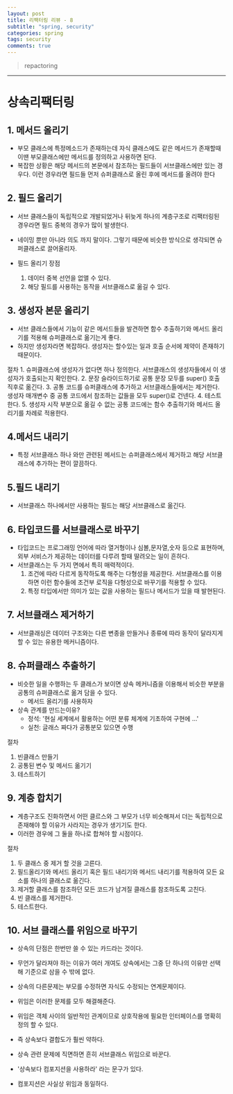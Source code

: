 ```yaml
---
layout: post
title: 리팩터링 리뷰 - 8
subtitle: "spring, security"
categories: spring
tags: security
comments: true
---
```

> repactoring

----
상속리팩터링
====

## 1. 메서드 올리기 

  - 부모 클래스에 특정메소드가 존재하는데 자식 클래스에도 같은 메서드가 존재할때 이땐 부모클래스에만 메서드를 정의하고 사용하면 된다.
  - 복잡한 상황은 해당 메서드의 본문에서 참조하는 필드들이 서브클래스에만 있는 경우다. 이런 경우라면 필드들 먼저 슈퍼클래스로 올린 후에 메서드를 올려야 한다


## 2. 필드 올리기 

  - 서브 클래스들이 독립적으로 개발되었거나 뒤늦게 하나의 계층구조로 리팩터링된 경우라면 필드 중복의 경우가 많이 발생한다. 
  - 네이밍 뿐만 아니라 의도 까지 말이다. 그렇기 때문에 비슷한 방식으로 생각되면 슈퍼클래스로 끌어올리자.

  - 필드 올리기 장점
    1. 데이터 중복 선언을 없앨 수 있다. 
    2. 해당 필드를 사용하는 동작을 서브클래스로 옮길 수 있다. 

## 3. 생성자 본문 올리기 

  - 서브 클래스들에서 기능이 같은 메서드들을 발견하면 함수 추출하기와 메서드 올리기를 적용해 슈퍼클래스로 옮기는게 좋다. 
  - 하지만 생성자라면 복잡하다. 생성자는 할수있는 일과 호출 순서에 제약이 존재하기 때문이다.

  절차
    1. 슈퍼클래스에 생성자가 없다면 하나 정의한다. 서브클래스의 생성자들에서 이 생성자가 호출되는지 확인한다.
    2. 문장 슬라이드하기로 공통 문장 모두를 super() 호출 직후로 옮긴다.
    3. 공통 코드를 슈퍼클래스에 추가하고 서브클래스들에서는 제거한다. 생성자 매개변수 중 공통 코드에서 참조하는 값들을 모두 super()로 건넨다.
    4. 테스트한다.
    5. 생성자 시작 부분으로 옮길 수 없는 공통 코드에는 함수 추출하기와 메서드 올리기를 차례로 적용한다.


## 4.메서드 내리기

  - 특정 서브클래스 하나 와만 관련된 메서드는 슈퍼클래스에서 제거하고 해당 서브클래스에 추가하는 편이 깔끔하다.

## 5.필드 내리기

  - 서브클래스 하나에서만 사용하는 필드는 해당 서브클래스로 옮긴다.


## 6. 타입코드를 서브클래스로 바꾸기

  - 타입코드는 프로그래밍 언어에 따라 열거형이나 심볼,문자열,숫자 등으로 표현하며, 외부 서비스가 제공하는 데이터를 다루려 할때 딸려오는 일이 흔하다.
  - 서브클래스는 두 가지 면에서 특히 매력적이다. 
    1. 조건에 따라 다르게 동작하도록 해주는 다형성을 제공한다. 서브클래스를 이용하면 이런 함수들에 조건부 로직을 다형성으로 바꾸기를 적용할 수 있다. 
    2. 특정 타입에서만 의미가 있는 값을 사용하는 필드나 메서드가 있을 때 발현된다. 


## 7. 서브클래스 제거하기 

  - 서브클래싱은 데이터 구조와는 다른 변종을 만들거나 종류에 따라 동작이 달라지게 할 수 있는 유용한 메커니즘이다. 

## 8. 슈퍼클래스 추출하기 

  - 비슷한 일을 수행하는 두 클래스가 보이면 상속 메커니즘을 이용해서 비슷한 부분을 공통의 슈퍼클래스로 옮겨 담을 수 있다. 
    - 메서드 올리기를 사용하자
  - 상속 관계를 만드는이유?
    - 정석: '현실 세계에서 활용하는 어떤 분류 체계에 기초하여 구현에 ...'
    - 실천: 글래스 짜다가 공통분모 있으면 수행
  
  절차
  1. 빈클래스 만들기
  2. 공통된 변수 및 메서드 옮기기 
  3. 테스트하기 


## 9. 계층 합치기

  - 계층구조도 진화하면서 어떤 클르스와 그 부모가 너무 비슷해져서 더는 독립적으로 존재해야 할 이유가 사라지는 경우가 생기기도 한다. 
  - 이러한 경우에 그 둘을 하나로 합쳐야 할 시점이다. 

  절차
  1. 두 클래스 중 제거 할 것을 고른다. 
  2. 필드올리기와 메서드 올리기 혹은 필드 내리기와 메서드 내리기를 적용하여 모든 요소를 하나의 클래스로 옮긴다.
  3. 제거할 클래스를 참조하던 모든 코드가 남겨질 클래스를 참조하도록 고친다. 
  4. 빈 클래스를 제거한다. 
  5. 테스트한다.

## 10. 서브 클래스를 위임으로 바꾸기
  
  - 상속의 단점은 한번만 쓸 수 있는 카드라는 것이다. 
  - 무언가 달라져야 하는 이유가 여러 개여도 상속에서는 그중 단 하나의 이유만 선택해 기준으로 삼을 수 밖에 없다.
  - 상속의 다른문제는 부모를 수정하면 자식도 수정되는 연계문제이다.
  
  - 위임은 이러한 문제를 모두 해결해준다. 
  - 위임은 객체 사이의 일반적인 관계이므로 상호작용에 필요한 인터페이스를 명확히 정의 할 수 있다. 
  - 즉 상속보다 결합도가 훨씬 약하다. 
  - 상속 관련 문제에 직면하면 흔히 서브클래스 위임으로 바꾼다.

  - '상속보다 컴포지션을 사용하라' 라는 문구가 있다. 
  - 컴포지션은 사실상 위임과 동일하다. 
  
